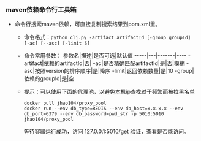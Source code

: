 ### maven依赖命令行工具箱
- 命令行搜索maven依赖，可直接复制搜索结果到pom.xml里。
  - 命令格式：`python cli.py -artifact artifactId [-group groupId] [-ac] [--asc] [-limit 5]`
  - 命令常用参数：
    参数名|描述|是否可选|默认值
    -----|---|-------|----
    -artifact|依赖的artifactId|否|
    -ac|是否精确匹配artifactId|是|否|模糊
    -asc|按照version的排序顺序|是|降序
    -limit|返回依赖数量|是|10
    -group|依赖的groupId|是|空
    
  - 提示：可以使用下面的代理池，以避免本机ip查找过于频繁而被拉黑名单
      ```shell script
      docker pull jhao104/proxy_pool
      docker run --env db_type=REDIS --env db_host=x.x.x.x --env db_port=6379 --env db_password=pwd_str -p 5010:5010 jhao104/proxy_pool
      ```
    等待容器运行成功，访问 127.0.0.1:5010/get 验证，查看是否能访问。
  
